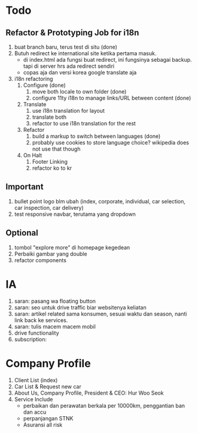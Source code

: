 # Todo

## Refactor & Prototyping Job for i18n
1. buat branch baru, terus test di situ (done)
2. Butuh redirect ke international site ketika pertama masuk. 
    - di index.html ada fungsi buat redirect, ini fungsinya sebagai backup. tapi di server hrs ada redirect sendiri
    - copas aja dan versi korea google translate aja
3. i18n refactoring
    1. Configure (done)
        1. move both locale to own folder (done)
        2. configure 11ty i18n to manage links/URL between content (done)
    2. Translate
        1. use i18n translation for layout
        2. translate both
        3. refactor to use i18n translation for the rest
    3. Refactor
        1. build a markup to switch between languages (done)
        2. probably use cookies to store language choice? wikipedia does not use that though 
    4. On Halt
        1. Footer Linking
        2. refactor ko to kr

## Important
1. bullet point logo blm ubah (index, corporate, individual, car selection, car inspection, car delivery)
2. test responsive navbar, terutama yang dropdown

## Optional
1. tombol "explore more" di homepage kegedean
2. Perbaiki gambar yang double
3. refactor components



# IA
1. saran: pasang wa floating button
2. saran: seo untuk drive traffic biar websitenya keliatan
3. saran: artikel related sama konsumen, sesuai waktu dan season, nanti link back ke services.
4. saran: tulis macem macem mobil
5. drive functionality
6. subscription: 

# Company Profile
1. Client List (index)
2. Car List & Request new car
3. About Us, Company Profile, President & CEO: Hur Woo Seok
5. Service Include
    - perbaikan dan perawatan berkala per 10000km, penggantian ban dan accu
    - perpanjangan STNK
    - Asuransi all risk